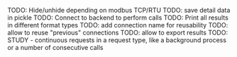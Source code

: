 
TODO: Hide/unhide depending on modbus TCP/RTU
TODO: save detail data in pickle
TODO: Connect to backend to perform calls
TODO: Print all results in different format types
TODO: add connection name for reusability
TODO: allow to reuse "previous" connections
TODO: allow to export results
TODO: STUDY - continuous requests in a request type, like a background process or a number of consecutive calls
